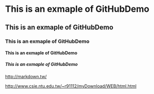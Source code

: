 # This is an exmaple of GitHubDemo 
## This is an exmaple of GitHubDemo 
### This is an exmaple of GitHubDemo 
#### This is an exmaple of GitHubDemo 
##### This is an exmaple of GitHubDemo 
<http://markdown.tw/>

<http://www.csie.ntu.edu.tw/~r91112/myDownload/WEB/html.html>
